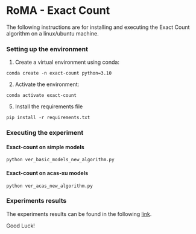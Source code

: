 
# RoMA - Exact Count

The following instructions are for installing and executing the Exact Count algorithm on a linux/ubuntu machine.

### Setting up the environment

1. Create a virtual environment using conda:

`conda create -n exact-count python=3.10`

2. Activate the environment:

`conda activate exact-count`

5. Install the requirements file

`pip install -r requirements.txt`

### Executing the experiment

#### Exact-count on simple models
`python ver_basic_models_new_algorithm.py`

#### Exact-count on acas-xu models
`python ver_acas_new_algorithm.py`

### Experiments results

The experiments results can be found in the following [link](https://drive.google.com/drive/folders/1KOEkhwcs-tjPOB1uDQnLD_4iQKPC62nJ?usp=drive_link).

Good Luck!
